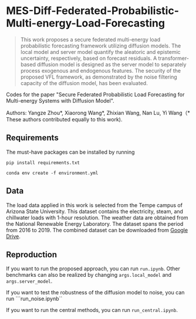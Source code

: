 # MES-Diff-Federated-Probabilistic-Multi-energy-Load-Forecasting
>This work proposes a secure federated multi-energy load probabilistic forecasting framework utilizing diffusion models. The local model and server model quantify the aleatoric and epistemic uncertainty, respectively, based on forecast residuals. A transformer-based diffusion model is designed as the server model to separately process exogenous and endogenous features. The security of the proposed VFL framework, as demonstrated by the noise filtering capacity of the diffusion model, has been evaluated.

Codes for the paper "Secure Federated Probabilistic Load Forecasting for Multi-energy Systems with Diffusion Model". 

Authors: Yangze Zhou*, Xiaorong Wang*, Zhixian Wang, Nan Lu, Yi Wang（* These authors contributed equally to this work).

## Requirements
The must-have packages can be installed by running
```
pip install requirements.txt
```
```
conda env create -f environment.yml
```

## Data
The load data applied in this work is selected from the Tempe campus of Arizona State University. This dataset contains the electricity, steam, and chillwater loads with 1-hour resolution. The weather data are obtained from the National Renewable Energy Laboratory. The dataset spans the period from 2016 to 2019. The combined dataset can be downloaded from [Google Drive](https://drive.google.com/file/d/1BlgvRejA1p6mDQ7ScUPMkvRQTbWEztqU/view?usp=drive_link).

## Reproduction
If you want to run the proposed approach, you can run ```run.ipynb```. Other benchmarks can also be realized by changing ```args.local_model``` and ```args.server_model```.

If you want to test the robustness of the diffusion model to noise, you can run ```run_noise.ipynb``

If you want to run the central methods, you can run ```run_central.ipynb```.

